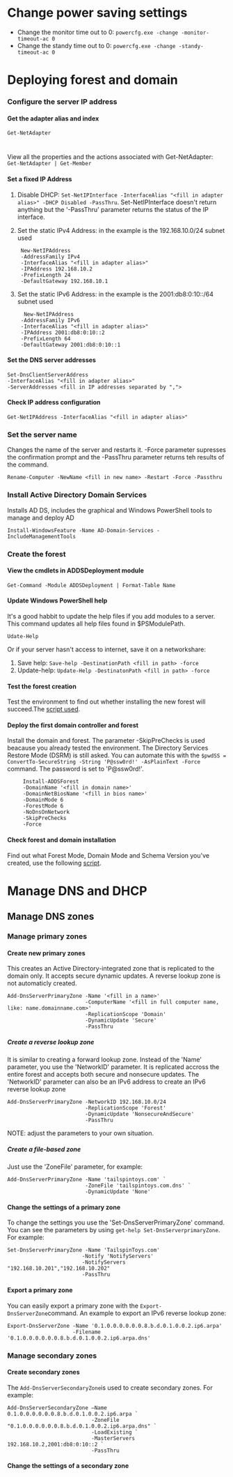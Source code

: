 # Change power saving settings
- Change the monitor time out to 0: `powercfg.exe -change -monitor-timeout-ac 0`
- Change the standy time out to 0: `powercfg.exe -change -standy-timeout-ac 0`

# Deploying forest and domain
### Configure the server IP address
#### Get the adapter alias and index
`Get-NetAdapter`
#
View all the properties and the actions associated with Get-NetAdapter: `Get-NetAdapter | Get-Member`
#### Set a fixed IP Address
1. Disable DHCP: `Set-NetIPInterface -InterfaceAlias "<fill in adapter alias>" -DHCP Disabled -PassThru`. Set-NetIPInterface doesn't return anything but the '-PassThru' parameter returns the status of the IP interface.
2. Set the static IPv4 Address: in the example is the 192.168.10.0/24 subnet used
	
	```
     New-NetIPAddress 
     -AddressFamily IPv4 
     -InterfaceAlias "<fill in adapter alias>" 
     -IPAddress 192.168.10.2 
     -PrefixLength 24 
     -DefaultGateway 192.168.10.1
     ```

3. Set the static IPv6 Address: in the example is the 2001:db8:0:10::/64 subnet used

	```
      New-NetIPAddress 
     -AddressFamily IPv6 
     -InterfaceAlias "<fill in adapter alias>" 
     -IPAddress 2001:db8:0:10::2 
     -PrefixLength 64 
     -DefaultGateway 2001:db8:0:10::1
     ```

#### Set the DNS server addresses
```
Set-DnsClientServerAddress 
-InterfaceAlias "<fill in adapter alias>" 
-ServerAddresses <fill in IP addresses separated by ",">
```

#### Check IP address configuration
```
Get-NetIPAddress -InterfaceAlias "<fill in adapter alias>"
```

### Set the server name
Changes the name of the server and restarts it. -Force parameter supresses the confirmation prompt and the -PassThru parameter returns teh results of the command.

```Rename-Computer -NewName <fill in new name> -Restart -Force -Passthru```

### Install Active Directory Domain Services
Installs AD DS, includes the graphical and Windows PowerShell tools to manage and deploy AD

```Install-WindowsFeature -Name AD-Domain-Services -IncludeManagementTools```

### Create the forest
#### View the cmdlets in ADDSDeployment module
```Get-Command -Module ADDSDeployment | Format-Table Name```

#### Update Windows PowerShell help
It's a good habbit to update the help files if you add modules to a server. This command updates all help files found in $PSModulePath.

```
Udate-Help
```

Or if your server hasn't access to internet, save it on a networkshare:

1. Save help: `Save-help -DestinationPath <fill in path> -force`
2. Update-help: `Update-Help -DestinatonPath <fill in path> -force`

#### Test the forest creation
Test the environment to find out whether installing the new forest will succeed.The
[script used](https://github.com/HoGentTIN/ops3-g02/blob/master/Windows/Scripts/DeployingAndManagingWS2012/Test-myForestCreate.ps1 "Script").

#### Deploy the first domain controller and forest
Install the domain and forest. The parameter -SkipPreChecks is used beacause you already tested the environment. The Directory Services Restore Mode (DSRM) is still asked. You can automate this with the `$pwdSS = ConvertTo-SecureString -String 'P@ssw0rd!' -AsPlainText -Force` command. The password is set to 'P@ssw0rd!'.

```
     Install-ADDSForest 
     -DomainName '<fill in domain name>' 
     -DomainNetBiosName '<fill in bios name>' 
     -DomainMode 6 
     -ForestMode 6 
     -NoDnsOnNetwork 
     -SkipPreChecks 
     -Force
```


#### Check forest and domain installation
Find out what Forest Mode, Domain Mode and Schema Version you've created, use the following [script](https://github.com/HoGentTIN/ops3-g02/blob/master/Windows/Scripts/DeployingAndManagingWS2012/Get-myADVersion.ps1).

# Manage DNS and DHCP
## Manage DNS zones
### Manage primary zones
#### Create new primary zones
This creates an Active Directory-integrated zone that is replicated to the domain only. It accepts secure dynamic updates.
A reverse lookup zone is not automaticly created.
```
Add-DnsServerPrimaryZone -Name '<fill in a name>' 
                         -ComputerName '<fill in full computer name, like: name.domainname.com>' 
                         -ReplicationScope 'Domain' 
                         -DynamicUpdate 'Secure' 
                         -PassThru
```
##### Create a reverse lookup zone
It is similar to creating a forward lookup zone. Instead of the 'Name' parameter, you use the 'NetworkID' parameter.
It is replicated accross the entire forest and accepts both secure and nonsecure updates.
The 'NetworkID' parameter can also be an IPv6 address to create an IPv6 reverse lookup zone
```
Add-DnsServerPrimaryZone -NetworkID 192.168.10.0/24 
                         -ReplicationScope 'Forest' 
                         -DynamicUpdate 'NonsecureAndSecure' 
                         -PassThru
```
NOTE: adjust the parameters to your own situation.

##### Create a file-based zone
Just use the 'ZoneFile' parameter, for example:
```
Add-DnsServerPrimaryZone -Name 'tailspintoys.com' `
                         -ZoneFile 'tailspintoys.com.dns' `
                         -DynamicUpdate 'None'
 ```
 
#### Change the settings of a primary zone
 To change the settings you use the 'Set-DnsServerPrimaryZone' command.
 You can see the parameters by using `get-help Set-DnsServerprimaryZone`.
 For example:
 ```
 Set-DnsServerPrimaryZone -Name 'TailspinToys.com' 
                         -Notify 'NotifyServers' 
                         -NotifyServers "192.168.10.201","192.168.10.202" 
                         -PassThru
```

#### Export a primary zone
You can easily export a primary zone with the `Export-DnsServerZone`command.
An example to export an IPv6 reverse lookup zone:
```
Export-DnsServerZone -Name '0.1.0.0.0.0.0.0.8.b.d.0.1.0.0.2.ip6.arpa' 
                     -Filename '0.1.0.0.0.0.0.0.8.b.d.0.1.0.0.2.ip6.arpa.dns'
```

### Manage secondary zones

#### Create secondary zones
The `Add-DnsServerSecondaryZone`is used to create secondary zones.
For example:
```
Add-DnsServerSecondaryZone –Name 0.1.0.0.0.0.0.0.8.b.d.0.1.0.0.2.ip6.arpa `
                           -ZoneFile "0.1.0.0.0.0.0.0.8.b.d.0.1.0.0.2.ip6.arpa.dns" `
                           -LoadExisting `
                           -MasterServers 192.168.10.2,2001:db8:0:10::2 `
                           -PassThru
```

#### Change the settings of a secondary zone
